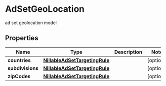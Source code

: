 

# AdSetGeoLocation

ad set geolocation model

## Properties

Name | Type | Description | Notes
------------ | ------------- | ------------- | -------------
**countries** | [**NillableAdSetTargetingRule**](NillableAdSetTargetingRule.md) |  |  [optional]
**subdivisions** | [**NillableAdSetTargetingRule**](NillableAdSetTargetingRule.md) |  |  [optional]
**zipCodes** | [**NillableAdSetTargetingRule**](NillableAdSetTargetingRule.md) |  |  [optional]




